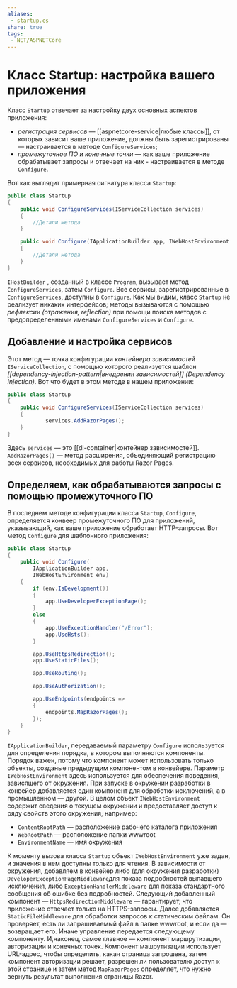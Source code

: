 ```yaml
---
aliases:
 - startup.cs
share: true
tags:
 - NET/ASPNETCore
---
```

# Класс Startup: настройка вашего приложения
Класс `Startup` отвечает за настройку двух основных аспектов приложения:
- *регистрация сервисов* — [[aspnetcore-service|любые классы]], от которых зависит ваше приложение, должны быть зарегистрированы — настраивается в методе `ConfigureServices`;
- *промежуточное ПО и конечные точки* — как ваше приложение обрабатывает запросы и отвечает на них - настраивается в методе `Configure`.

Вот как выглядит примерная сигнатура класса `Startup`:
```csharp
public class Startup
{
	public void ConfigureServices(IServiceCollection services)
	{
		//Детали метода
	}

	public void Configure(IApplicationBuilder app, IWebHostEnvironment env)
	{
		//Детали метода
	}
}
```
`IHostBuilder` , созданный в классе `Program`, вызывает метод `ConfigureServices`, затем `Configure`. Все сервисы, зарегистрированные в `ConfigureServices`, доступны в `Configure`.
Как мы видим, класс `Startup` не реализует никаких интерфейсов; методы вызываются с помощью *рефлексии (отражения, reflection)* при помощи поиска методов с предопределенными именами `ConfigureServices` и `Configure`.
## Добавление и настройка сервисов
Этот метод — точка конфигурации *контейнера зависимостей* `IServiceCollection`, с помощью которого реализуется шаблон *[[dependency-injection-pattern|внедрения зависимостей]] (Dependency Injection)*. 
Вот что будет в этом методе в нашем приложении:
```csharp
public class Startup
{
	public void ConfigureServices(IServiceCollection services)
	{
            services.AddRazorPages();
	}
}
```
Здесь `services` — это [[di-container|контейнер зависимостей]]. `AddRazorPages()` — метод расширения, объединяющий регистрацию всех сервисов, необходимых для работы Razor Pages.
## Определяем, как обрабатываются запросы с помощью промежуточного ПО
В последнем методе конфигурации класса `Startup`, `Configure`,  определяется конвеер промежуточного ПО для приложений, указывающий, как ваше приложение обработает HTTP-запросы. Вот метод `Configure` для шаблонного приложения:
```csharp
public class Startup
{
	public void Configure(
		IApplicationBuilder app,
		IWebHostEnvironment env)
	{
		if (env.IsDevelopment())
		{
			app.UseDeveloperExceptionPage();
		}
		else
		{
			app.UseExceptionHandler("/Error");
			app.UseHsts();
		}

		app.UseHttpsRedirection();
		app.UseStaticFiles();

		app.UseRouting();

		app.UseAuthorization();

		app.UseEndpoints(endpoints =>
		{
			endpoints.MapRazorPages();
		});
	}
}
```
`IApplicationBuilder`, передаваемый параметру `Configure` используется для определения порядка, в котором выполняются компоненты. Порядок важен, потому что компонент может использовать только объекты, созданые предыдущим компонентом в конвейере.
Параметр `IWebHostEnvironment` здесь используется для обеспечения поведения, зависящего от окружения. При запуске в окружении разработки в конвейер добавляется один компонент для обработки исключений, а в промышленном — другой.
В целом объект `IWebHostEnvironment` содержит сведения о текущем окружении и предоставляет доступ к ряду свойств этого окружения, например:
- `ContentRootPath` — расположение рабочего каталога приложения
- `WebRootPath` — расположение папки wwwroot
- `EnvironmentName` — имя окружения

К моменту вызова класса `Startup` объект `IWebHostEnvironment` уже задан, и значения в нем доступны только для чтения.
В зависимости от окружения, добавляем в конвейер либо (для окружения разработки) `DeveloperExceptionPageMiddleware`для показа подробностей выпавшего исключения, либо `ExceptionHandlerMiddleware` для показа стандартного сообщения об ошибке без подробностей.
Следующий добавленный компонент — `HttpsRedirectionMiddleware` — гарантирует, что приложение отвечает только на HTTPS-запросы.
Далее добавляется `StaticFileMiddleware` для обработки запросов к статическим файлам. Он проверяет, есть ли запрашиваемый файл в папке wwwroot, и если да — возвращает его. Иначе управление передается следующему компоненту.
И,наконец, самое главное — компонент маршрутизации, авторизации и конечных точек. Компонент машрутизации использует URL-адрес, чтобы определить, какая страница запрошена, затем компонент авторизации решает, разрешен ли пользователю доступ к этой странице и затем метод `MapRazorPages` определяет, что нужно вернуть результат выполнения страницы Razor.


